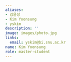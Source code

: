 ```yaml
---
aliases:
- 김윤성
- Kim Yoonsung
- yskim
description: ''
image: images/photo.jpg
links:
  email: yskim@bi.snu.ac.kr
name: Kim Yoonsung
role: master-student
---
```

